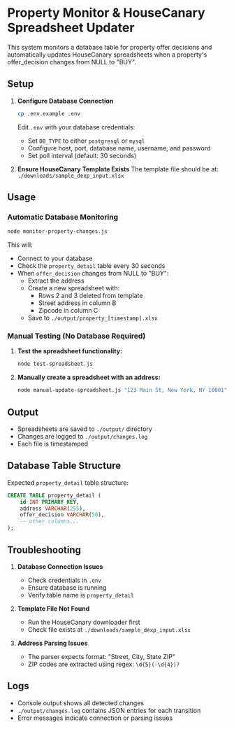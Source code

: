 # Property Monitor & HouseCanary Spreadsheet Updater

This system monitors a database table for property offer decisions and automatically updates HouseCanary spreadsheets when a property's offer_decision changes from NULL to "BUY".

## Setup

1. **Configure Database Connection**
   ```bash
   cp .env.example .env
   ```
   Edit `.env` with your database credentials:
   - Set `DB_TYPE` to either `postgresql` or `mysql`
   - Configure host, port, database name, username, and password
   - Set poll interval (default: 30 seconds)

2. **Ensure HouseCanary Template Exists**
   The template file should be at: `./downloads/sample_dexp_input.xlsx`

## Usage

### Automatic Database Monitoring
```bash
node monitor-property-changes.js
```

This will:
- Connect to your database
- Check the `property_detail` table every 30 seconds
- When `offer_decision` changes from NULL to "BUY":
  - Extract the address
  - Create a new spreadsheet with:
    - Rows 2 and 3 deleted from template
    - Street address in column B
    - Zipcode in column C
  - Save to `./output/property_[timestamp].xlsx`

### Manual Testing (No Database Required)

1. **Test the spreadsheet functionality:**
   ```bash
   node test-spreadsheet.js
   ```

2. **Manually create a spreadsheet with an address:**
   ```bash
   node manual-update-spreadsheet.js "123 Main St, New York, NY 10001"
   ```

## Output

- Spreadsheets are saved to `./output/` directory
- Changes are logged to `./output/changes.log`
- Each file is timestamped

## Database Table Structure

Expected `property_detail` table structure:
```sql
CREATE TABLE property_detail (
    id INT PRIMARY KEY,
    address VARCHAR(255),
    offer_decision VARCHAR(50),
    -- other columns...
);
```

## Troubleshooting

1. **Database Connection Issues**
   - Check credentials in `.env`
   - Ensure database is running
   - Verify table name is `property_detail`

2. **Template File Not Found**
   - Run the HouseCanary downloader first
   - Check file exists at `./downloads/sample_dexp_input.xlsx`

3. **Address Parsing Issues**
   - The parser expects format: "Street, City, State ZIP"
   - ZIP codes are extracted using regex: `\d{5}(-\d{4})?`

## Logs

- Console output shows all detected changes
- `./output/changes.log` contains JSON entries for each transition
- Error messages indicate connection or parsing issues
